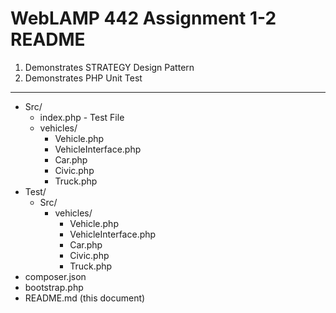 WebLAMP 442 Assignment 1-2   README
============

1. Demonstrates STRATEGY Design Pattern
2. Demonstrates PHP Unit Test

---

*	Src/
	*	index.php - Test File
	*	vehicles/
		 *	Vehicle.php
		 *	VehicleInterface.php
		 *	Car.php
		 *	Civic.php
		 *	Truck.php
*	Test/
	*	Src/
		*	vehicles/
			 *	Vehicle.php
			 *	VehicleInterface.php
			 *	Car.php
			 *	Civic.php
			 *	Truck.php
*	composer.json
*	bootstrap.php
*	README.md (this document)


